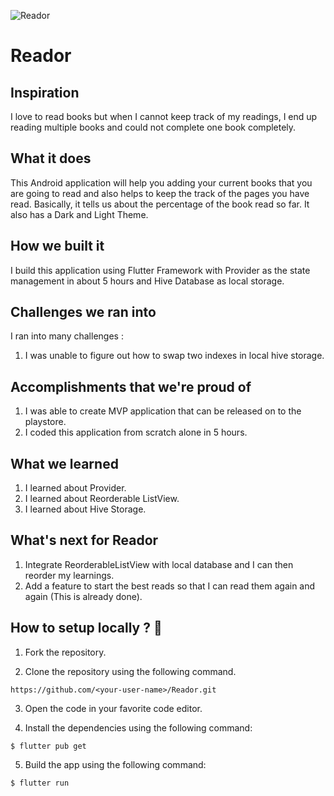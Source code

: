 ![Reador](https://socialify.git.ci/arteevraina/Reador/image?forks=1&issues=1&language=1&name=1&owner=1&pulls=1&stargazers=1&theme=Light)

# Reador

## Inspiration

I love to read books but when I cannot keep track of my readings, I end up reading multiple books and could not complete one book completely.

## What it does

This Android application will help you adding your current books that you are going to read and also helps to keep the track of the pages you have read. Basically, it tells us about the percentage of the book read so far. It also has a Dark and Light Theme.

## How we built it

I build this application using Flutter Framework with Provider as the state management in about 5 hours and Hive Database as local storage.

## Challenges we ran into

I ran into many challenges :

1. I was unable to figure out how to swap two indexes in local hive storage.

## Accomplishments that we're proud of

1. I was able to create MVP application that can be released on to the playstore.
2. I coded this application from scratch alone in 5 hours.

## What we learned

1. I learned about Provider.
2. I learned about Reorderable ListView.
3. I learned about Hive Storage.

## What's next for Reador

1. Integrate ReorderableListView with local database and I can then reorder my learnings.
2. Add a feature to start the best reads so that I can read them again and again (This is already done).

## How to setup locally ? 🏁

1. Fork the repository.

2. Clone the repository using the following command.

```
https://github.com/<your-user-name>/Reador.git
```

3. Open the code in your favorite code editor.

4. Install the dependencies using the following command:

```
$ flutter pub get
```

5. Build the app using the following command:

```
$ flutter run
```
